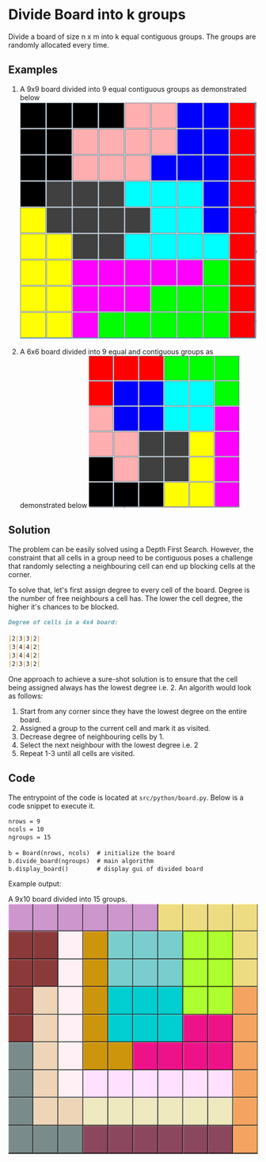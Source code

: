 # Divide Board into k groups

Divide a board of size n x m  into k equal contiguous groups. The groups are randomly allocated every time.

## Examples

1.  A 9x9 board divided into 9 equal contiguous groups as demonstrated below ![](sample/9x9x9.gif)

2. A 6x6 board divided into 9 equal and contiguous groups as demonstrated below
![](sample/6x6x6.gif)

## Solution

The problem can be easily solved using a Depth First Search. However, the constraint that all cells in a group need to be contiguous poses a challenge that randomly selecting a neighbouring cell can end up blocking cells at the corner.

To solve that, let's first assign degree to every cell of the board. Degree is the number of free neighbours a cell has. The lower the cell degree, the higher it's chances to be blocked.

```md
Degree of cells in a 4x4 board:

|2|3|3|2|
|3|4|4|2|
|3|4|4|2|
|2|3|3|2|
```

One approach to achieve a sure-shot solution is to ensure that the cell being assigned always has the lowest degree i.e. 2.  An algorith would look as follows:

1. Start from any corner since they have the lowest degree on the entire board.
2. Assigned a group to the current cell and mark it as visited.
3. Decrease degree of neighbouring cells by 1.
4. Select the next neighbour with the lowest degree i.e. 2
5. Repeat 1-3 until all cells are visited.


## Code

The entrypoint of the code is located at `src/python/board.py`. Below is a code snippet to execute it.

```python3
nrows = 9
ncols = 10
ngroups = 15

b = Board(nrows, ncols)  # initialize the board
b.divide_board(ngroups)  # main algorithm
b.display_board()		 # display gui of divided board
```

Example output:

A 9x10 board divided into 15 groups.
![](sample/9x10x15.PNG)